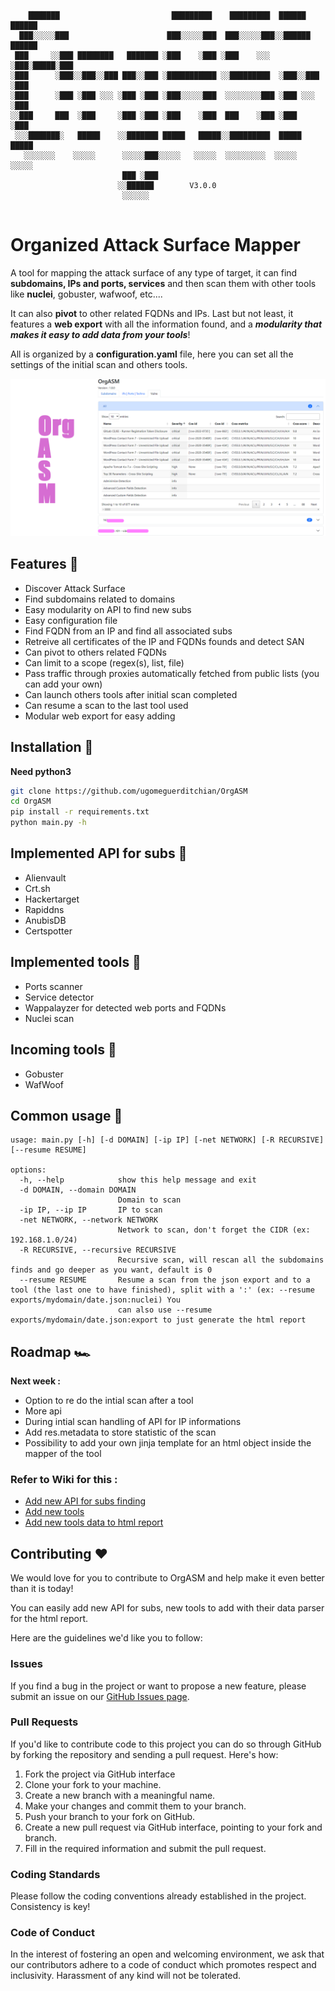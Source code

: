 ```

    ███████                         █████████    █████████  ██████   ██████
  ███░░░░░███                      ███░░░░░███  ███░░░░░███░░██████ ██████ 
 ███     ░░███ ████████   ███████ ░███    ░███ ░███    ░░░  ░███░█████░███ 
░███      ░███░░███░░███ ███░░███ ░███████████ ░░█████████  ░███░░███ ░███ 
░███      ░███ ░███ ░░░ ░███ ░███ ░███░░░░░███  ░░░░░░░░███ ░███ ░░░  ░███ 
░░███     ███  ░███     ░███ ░███ ░███    ░███  ███    ░███ ░███      ░███ 
 ░░░███████░   █████    ░░███████ █████   █████░░█████████  █████     █████
   ░░░░░░░    ░░░░░      ░░░░░███░░░░░   ░░░░░  ░░░░░░░░░  ░░░░░     ░░░░░ 
                         ███ ░███                                          
                        ░░██████        V3.0.0                            
                         ░░░░░░                                            
                                                     
```
# Organized Attack Surface Mapper



A tool for mapping the attack surface of any type of target, it can find **subdomains, IPs and ports, services** and then scan them with other tools like **nuclei**, gobuster, wafwoof, etc....

It can also **pivot** to other related FQDNs and IPs. Last but not least, it features a **web export** with all the information found, and a ***modularity that makes it easy to add data from your tools***!

All is organized by a **configuration.yaml** file, here you can set all the settings of the initial scan and others tools.

<p align="center"> <img src="readme/Banner.png"></p>


## Features 👀
* Discover Attack Surface
* Find subdomains related to domains
* Easy modularity on API to find new subs
* Easy configuration file
* Find FQDN from an IP and find all associated subs
* Retreive all certificates of the IP and FQDNs founds and detect SAN
* Can pivot to others related FQDNs
* Can limit to a scope (regex(s), list, file)
* Pass traffic through proxies automatically fetched from public lists (you can add your own)
* Can launch others tools after initial scan completed
* Can resume a scan to the last tool used
* Modular web export for easy adding

## Installation 💾
**Need python3** 
```bash
git clone https://github.com/ugomeguerditchian/OrgASM
cd OrgASM
pip install -r requirements.txt
python main.py -h
```

## Implemented API for subs 🔭
* Alienvault
* Crt.sh
* Hackertarget
* Rapiddns
* AnubisDB
* Certspotter

## Implemented tools 🔧
* Ports scanner
* Service detector
* Wappalayzer for detected web ports and FQDNs
* Nuclei scan

## Incoming tools 🔬
* Gobuster
* WafWoof

## Common usage 📖 
```
usage: main.py [-h] [-d DOMAIN] [-ip IP] [-net NETWORK] [-R RECURSIVE] [--resume RESUME]

options:
  -h, --help            show this help message and exit
  -d DOMAIN, --domain DOMAIN
                        Domain to scan
  -ip IP, --ip IP       IP to scan
  -net NETWORK, --network NETWORK
                        Network to scan, don't forget the CIDR (ex: 192.168.1.0/24)
  -R RECURSIVE, --recursive RECURSIVE
                        Recursive scan, will rescan all the subdomains finds and go deeper as you want, default is 0
  --resume RESUME       Resume a scan from the json export and to a tool (the last one to have finished), split with a ':' (ex: --resume exports/mydomain/date.json:nuclei) You   
                        can also use --resume exports/mydomain/date.json:export to just generate the html report

```

## Roadmap 🏎️
**Next week :**
* Option to re do the intial scan after a tool
* More api
* During intial scan handling of API for IP informations
* Add res.metadata to store statistic of the scan
* Possibility to add your own jinja template for an html object inside the mapper of the tool

### Refer to Wiki for this :
* [Add new API for subs finding](https://github.com/ugomeguerditchian/OrgASM/wiki/Add-new-API-for-subs#getting-started)
* [Add new tools](https://github.com/ugomeguerditchian/OrgASM/wiki/Add-new-tool-to-run-after-initial-scan#getting-started)
* [Add new tools data to html report](https://github.com/ugomeguerditchian/OrgASM/wiki/Add-new-data-tool-to-the-html-export#getting-started)


## Contributing ❤️
We would love for you to contribute to OrgASM and help make it even better than it is today! 

You can easily add new API for subs, new tools to add with their data parser for the html report.

Here are the guidelines we'd like you to follow:

### **Issues**
If you find a bug in the project or want to propose a new feature, please submit an issue on our [GitHub Issues page](https://github.com/ugomeguerditchian/OrgASM/issues).

### **Pull Requests**
If you'd like to contribute code to this project you can do so through GitHub by forking the repository and sending a pull request. Here's how:

1. Fork the project via GitHub interface
2. Clone your fork to your machine.
3. Create a new branch with a meaningful name.
4. Make your changes and commit them to your branch.
5. Push your branch to your fork on GitHub.
6. Create a new pull request via GitHub interface, pointing to your fork and branch.
7. Fill in the required information and submit the pull request.

### **Coding Standards**
Please follow the coding conventions already established in the project. Consistency is key!

### **Code of Conduct**
In the interest of fostering an open and welcoming environment, we ask that our contributors adhere to a code of conduct which promotes respect and inclusivity. Harassment of any kind will not be tolerated.